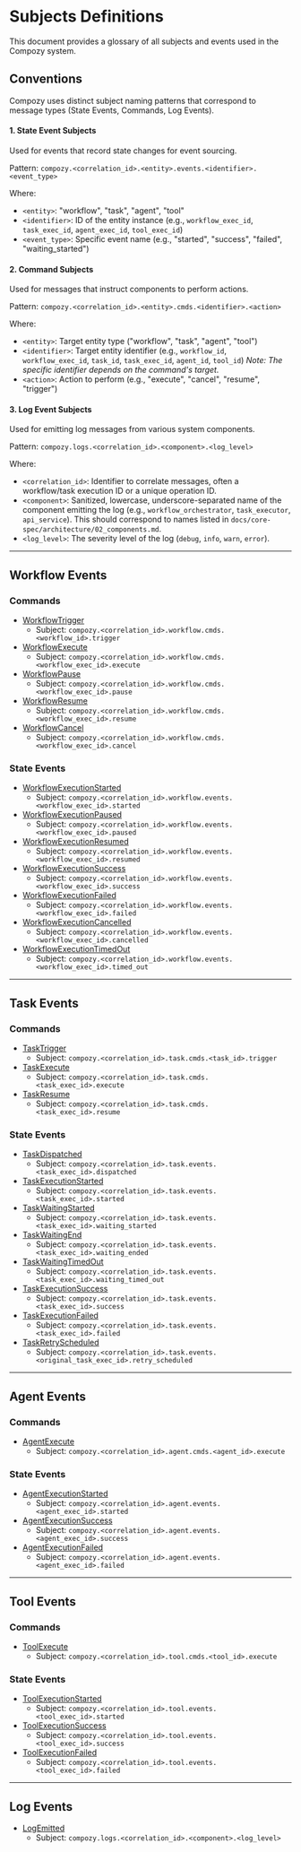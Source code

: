 # Subjects Definitions

This document provides a glossary of all subjects and events used in the Compozy system.

## Conventions

Compozy uses distinct subject naming patterns that correspond to message types (State Events, Commands, Log Events).

#### 1. State Event Subjects
Used for events that record state changes for event sourcing.

Pattern: `compozy.<correlation_id>.<entity>.events.<identifier>.<event_type>`

Where:
-   `<entity>`: "workflow", "task", "agent", "tool"
-   `<identifier>`: ID of the entity instance (e.g., `workflow_exec_id`, `task_exec_id`, `agent_exec_id`, `tool_exec_id`)
-   `<event_type>`: Specific event name (e.g., "started", "success", "failed", "waiting_started")

#### 2. Command Subjects
Used for messages that instruct components to perform actions.

Pattern: `compozy.<correlation_id>.<entity>.cmds.<identifier>.<action>`

Where:
-   `<entity>`: Target entity type ("workflow", "task", "agent", "tool")
-   `<identifier>`: Target entity identifier (e.g., `workflow_id`, `workflow_exec_id`, `task_id`, `task_exec_id`, `agent_id`, `tool_id`)
    *Note: The specific identifier depends on the command's target.*
-   `<action>`: Action to perform (e.g., "execute", "cancel", "resume", "trigger")

#### 3. Log Event Subjects
Used for emitting log messages from various system components.

Pattern: `compozy.logs.<correlation_id>.<component>.<log_level>`

Where:
-   `<correlation_id>`: Identifier to correlate messages, often a workflow/task execution ID or a unique operation ID.
-   `<component>`: Sanitized, lowercase, underscore-separated name of the component emitting the log (e.g., `workflow_orchestrator`, `task_executor`, `api_service`). This should correspond to names listed in `docs/core-spec/architecture/02_components.md`.
-   `<log_level>`: The severity level of the log (`debug`, `info`, `warn`, `error`).

---

## Workflow Events

### Commands
-   [WorkflowTrigger](workflow/cmds/trigger.md#command-triggerworkflow) 
    - Subject: `compozy.<correlation_id>.workflow.cmds.<workflow_id>.trigger`
-   [WorkflowExecute](workflow/cmds/execute.md#command-executeworkflow) 
    - Subject: `compozy.<correlation_id>.workflow.cmds.<workflow_exec_id>.execute`
-   [WorkflowPause](workflow/cmds/pause.md#command-pauseworkflow) 
    - Subject: `compozy.<correlation_id>.workflow.cmds.<workflow_exec_id>.pause`
-   [WorkflowResume](workflow/cmds/resume.md#command-resumeworkflow) 
    - Subject: `compozy.<correlation_id>.workflow.cmds.<workflow_exec_id>.resume`
-   [WorkflowCancel](workflow/cmds/cancel.md#command-cancelworkflow) 
    - Subject: `compozy.<correlation_id>.workflow.cmds.<workflow_exec_id>.cancel`

### State Events
-   [WorkflowExecutionStarted](workflow/state/execution_started.md#state-event-workflowexecutionstarted)
    - Subject: `compozy.<correlation_id>.workflow.events.<workflow_exec_id>.started`
-   [WorkflowExecutionPaused](workflow/state/execution_paused.md#state-event-workflowexecutionpaused)
    - Subject: `compozy.<correlation_id>.workflow.events.<workflow_exec_id>.paused`
-   [WorkflowExecutionResumed](workflow/state/execution_resumed.md#state-event-workflowexecutionresumed)
    - Subject: `compozy.<correlation_id>.workflow.events.<workflow_exec_id>.resumed`
-   [WorkflowExecutionSuccess](workflow/state/execution_success.md#state-event-workflowexecutioncompleted)
    - Subject: `compozy.<correlation_id>.workflow.events.<workflow_exec_id>.success`
-   [WorkflowExecutionFailed](workflow/state/execution_failed.md#state-event-workflowexecutionfailed)
    - Subject: `compozy.<correlation_id>.workflow.events.<workflow_exec_id>.failed`
-   [WorkflowExecutionCancelled](workflow/state/execution_cancelled.md#state-event-workflowexecutioncancelled)
    - Subject: `compozy.<correlation_id>.workflow.events.<workflow_exec_id>.cancelled`
-   [WorkflowExecutionTimedOut](workflow/state/execution_timed_out.md#state-event-workflowexecutiontimedout) 
    - Subject: `compozy.<correlation_id>.workflow.events.<workflow_exec_id>.timed_out`

---

## Task Events

### Commands
-   [TaskTrigger](task/cmds/trigger.md#command-triggerspecifictask) 
    - Subject: `compozy.<correlation_id>.task.cmds.<task_id>.trigger`
-   [TaskExecute](task/cmds/execute.md#command-executetask) 
    - Subject: `compozy.<correlation_id>.task.cmds.<task_exec_id>.execute`
-   [TaskResume](task/cmds/resume.md#command-resumewaitingtask) 
    - Subject: `compozy.<correlation_id>.task.cmds.<task_exec_id>.resume`

### State Events
-   [TaskDispatched](task/state/dispatched.md#state-event-taskdispatched)
    - Subject: `compozy.<correlation_id>.task.events.<task_exec_id>.dispatched`
-   [TaskExecutionStarted](task/state/execution_started.md#state-event-taskexecutionstarted)
    - Subject: `compozy.<correlation_id>.task.events.<task_exec_id>.started`
-   [TaskWaitingStarted](task/state/waiting_started.md#state-event-waitingstarted)
    - Subject: `compozy.<correlation_id>.task.events.<task_exec_id>.waiting_started`
-   [TaskWaitingEnd](task/state/waiting_ended.md#state-event-waitingended)
    - Subject: `compozy.<correlation_id>.task.events.<task_exec_id>.waiting_ended`
-   [TaskWaitingTimedOut](task/state/waiting_timed_out.md#state-event-waitingtimedout)
    - Subject: `compozy.<correlation_id>.task.events.<task_exec_id>.waiting_timed_out`
-   [TaskExecutionSuccess](task/state/execution_success.md#state-event-taskexecutioncompleted)
    - Subject: `compozy.<correlation_id>.task.events.<task_exec_id>.success`
-   [TaskExecutionFailed](task/state/execution_failed.md#state-event-taskexecutionfailed)
    - Subject: `compozy.<correlation_id>.task.events.<task_exec_id>.failed`
-   [TaskRetryScheduled](task/state/retry_scheduled.md#state-event-taskretryscheduled)
    - Subject: `compozy.<correlation_id>.task.events.<original_task_exec_id>.retry_scheduled`

---

## Agent Events

### Commands
-   [AgentExecute](agent/cmds/execute.md#command-executeagent) 
    - Subject: `compozy.<correlation_id>.agent.cmds.<agent_id>.execute`

### State Events
-   [AgentExecutionStarted](agent/state/execution_started.md#state-event-agentexecutionstarted)
    - Subject: `compozy.<correlation_id>.agent.events.<agent_exec_id>.started`
-   [AgentExecutionSuccess](agent/state/execution_success.md#state-event-agentexecutioncompleted)
    - Subject: `compozy.<correlation_id>.agent.events.<agent_exec_id>.success`
-   [AgentExecutionFailed](agent/state/execution_failed.md#state-event-agentexecutionfailed)
    - Subject: `compozy.<correlation_id>.agent.events.<agent_exec_id>.failed`

---

## Tool Events

### Commands
-   [ToolExecute](tool/cmds/execute.md#command-executetool) 
    - Subject: `compozy.<correlation_id>.tool.cmds.<tool_id>.execute`

### State Events
-   [ToolExecutionStarted](tool/state/execution_started.md#state-event-toolexecutionstarted)
    - Subject: `compozy.<correlation_id>.tool.events.<tool_exec_id>.started`
-   [ToolExecutionSuccess](tool/state/execution_success.md#state-event-toolexecutioncompleted)
    - Subject: `compozy.<correlation_id>.tool.events.<tool_exec_id>.success`
-   [ToolExecutionFailed](tool/state/execution_failed.md#state-event-toolexecutionfailed)
    - Subject: `compozy.<correlation_id>.tool.events.<tool_exec_id>.failed`

---

## Log Events

-   [LogEmitted](log/events/emitted.md#log-event-logemitted)
    - Subject: `compozy.logs.<correlation_id>.<component>.<log_level>`
